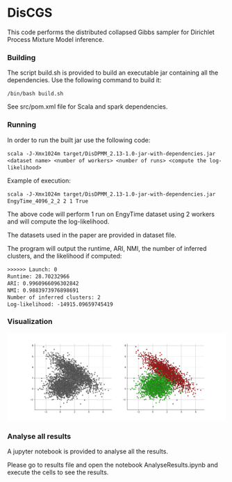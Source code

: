 # DisCGS

This code performs the distributed collapsed Gibbs sampler for Dirichlet Process Mixture Model inference.

### Building

The script build.sh is provided to build an executable jar containing all the dependencies. 
Use the following command to build it: 
```
/bin/bash build.sh
```
See src/pom.xml file for Scala and spark dependencies.

### Running 

In order to run the built jar use the following code:

```
scala -J-Xmx1024m target/DisDPMM_2.13-1.0-jar-with-dependencies.jar <dataset name> <number of workers> <number of runs> <compute the log-likelihood>
```

Example of execution:

```
scala -J-Xmx1024m target/DisDPMM_2.13-1.0-jar-with-dependencies.jar EngyTime_4096_2_2 2 1 True
```
The above code will perform  1 run on EngyTime dataset using 2 workers and will compute the log-likelihood.

The datasets used in the paper are provided in dataset file.

The program will output the runtime, ARI, NMI, the number of inferred clusters, and the likelihood if computed:

```
>>>>>> Launch: 0
Runtime: 28.70232966
ARI: 0.9960966096302842
NMI: 0.9883973976898691
Number of inferred clusters: 2
Log-likelihood: -14915.09659745419
```

### Visualization

![Clusters visualization](figure.png)


### Analyse all results

A jupyter notebook is provided to analyse all the results.

Please go to results file and open the notebook AnalyseResults.ipynb and execute the cells to see the results.
